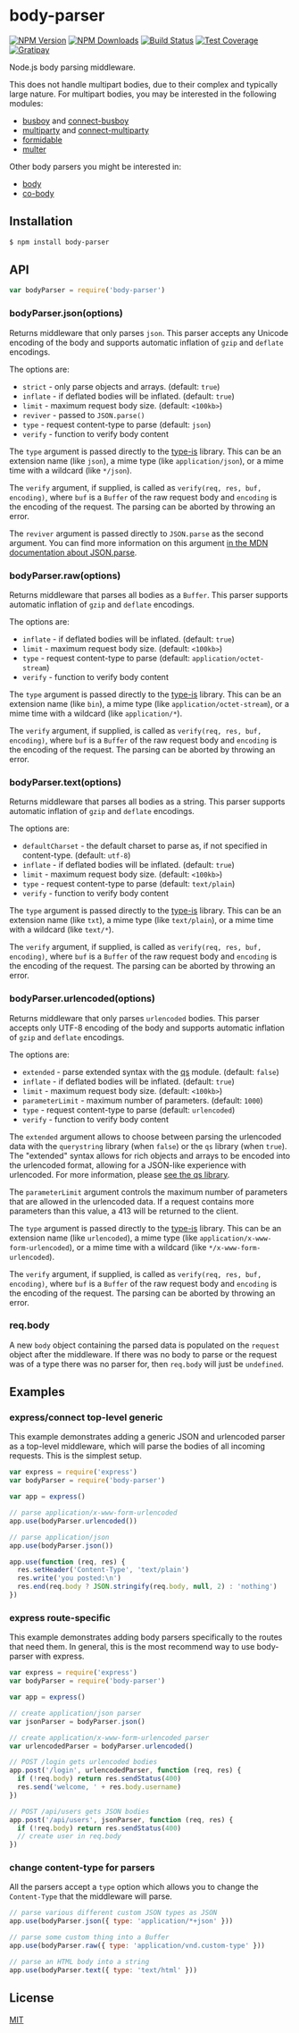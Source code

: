 # body-parser

[![NPM Version][npm-image]][npm-url]
[![NPM Downloads][downloads-image]][downloads-url]
[![Build Status][travis-image]][travis-url]
[![Test Coverage][coveralls-image]][coveralls-url]
[![Gratipay][gratipay-image]][gratipay-url]

Node.js body parsing middleware.

This does not handle multipart bodies, due to their complex and typically large nature. For multipart bodies, you may be interested in the following modules:

- [busboy](https://www.npmjs.org/package/busboy#readme) and [connect-busboy](https://www.npmjs.org/package/connect-busboy#readme)
- [multiparty](https://www.npmjs.org/package/multiparty#readme) and [connect-multiparty](https://www.npmjs.org/package/connect-multiparty#readme)
- [formidable](https://www.npmjs.org/package/formidable#readme)
- [multer](https://www.npmjs.org/package/multer#readme)

Other body parsers you might be interested in:

- [body](https://www.npmjs.org/package/body#readme)
- [co-body](https://www.npmjs.org/package/co-body#readme)

## Installation

```sh
$ npm install body-parser
```

## API

```js
var bodyParser = require('body-parser')
```

### bodyParser.json(options)

Returns middleware that only parses `json`. This parser accepts any Unicode encoding of the body and supports automatic inflation of `gzip` and `deflate` encodings.

The options are:

- `strict` - only parse objects and arrays. (default: `true`)
- `inflate` - if deflated bodies will be inflated. (default: `true`)
- `limit` - maximum request body size. (default: `<100kb>`)
- `reviver` - passed to `JSON.parse()`
- `type` - request content-type to parse (default: `json`)
- `verify` - function to verify body content

The `type` argument is passed directly to the [type-is](https://www.npmjs.org/package/type-is#readme) library. This can be an extension name (like `json`), a mime type (like `application/json`), or a mime time with a wildcard (like `*/json`).

The `verify` argument, if supplied, is called as `verify(req, res, buf, encoding)`, where `buf` is a `Buffer` of the raw request body and `encoding` is the encoding of the request. The parsing can be aborted by throwing an error.

The `reviver` argument is passed directly to `JSON.parse` as the second argument. You can find more information on this argument [in the MDN documentation about JSON.parse](https://developer.mozilla.org/en-US/docs/Web/JavaScript/Reference/Global_Objects/JSON/parse#Example.3A_Using_the_reviver_parameter).

### bodyParser.raw(options)

Returns middleware that parses all bodies as a `Buffer`. This parser supports automatic inflation of `gzip` and `deflate` encodings.

The options are:

- `inflate` - if deflated bodies will be inflated. (default: `true`)
- `limit` - maximum request body size. (default: `<100kb>`)
- `type` - request content-type to parse (default: `application/octet-stream`)
- `verify` - function to verify body content

The `type` argument is passed directly to the [type-is](https://www.npmjs.org/package/type-is#readme) library. This can be an extension name (like `bin`), a mime type (like `application/octet-stream`), or a mime time with a wildcard (like `application/*`).

The `verify` argument, if supplied, is called as `verify(req, res, buf, encoding)`, where `buf` is a `Buffer` of the raw request body and `encoding` is the encoding of the request. The parsing can be aborted by throwing an error.

### bodyParser.text(options)

Returns middleware that parses all bodies as a string. This parser supports automatic inflation of `gzip` and `deflate` encodings.

The options are:

- `defaultCharset` - the default charset to parse as, if not specified in content-type. (default: `utf-8`)
- `inflate` - if deflated bodies will be inflated. (default: `true`)
- `limit` - maximum request body size. (default: `<100kb>`)
- `type` - request content-type to parse (default: `text/plain`)
- `verify` - function to verify body content

The `type` argument is passed directly to the [type-is](https://www.npmjs.org/package/type-is#readme) library. This can be an extension name (like `txt`), a mime type (like `text/plain`), or a mime time with a wildcard (like `text/*`).

The `verify` argument, if supplied, is called as `verify(req, res, buf, encoding)`, where `buf` is a `Buffer` of the raw request body and `encoding` is the encoding of the request. The parsing can be aborted by throwing an error.

### bodyParser.urlencoded(options)

Returns middleware that only parses `urlencoded` bodies. This parser accepts only UTF-8 encoding of the body and supports automatic inflation of `gzip` and `deflate` encodings.

The options are:

- `extended` - parse extended syntax with the [qs](https://www.npmjs.org/package/qs#readme) module. (default: `false`)
- `inflate` - if deflated bodies will be inflated. (default: `true`)
- `limit` - maximum request body size. (default: `<100kb>`)
- `parameterLimit` - maximum number of parameters. (default: `1000`)
- `type` - request content-type to parse (default: `urlencoded`)
- `verify` - function to verify body content

The `extended` argument allows to choose between parsing the urlencoded data with the `querystring` library (when `false`) or the `qs` library (when `true`). The "extended" syntax allows for rich objects and arrays to be encoded into the urlencoded format, allowing for a JSON-like experience with urlencoded. For more information, please [see the qs library](https://www.npmjs.org/package/qs#readme).

The `parameterLimit` argument controls the maximum number of parameters that are allowed in the urlencoded data. If a request contains more parameters than this value, a 413 will be returned to the client.

The `type` argument is passed directly to the [type-is](https://www.npmjs.org/package/type-is#readme) library. This can be an extension name (like `urlencoded`), a mime type (like `application/x-www-form-urlencoded`), or a mime time with a wildcard (like `*/x-www-form-urlencoded`).

The `verify` argument, if supplied, is called as `verify(req, res, buf, encoding)`, where `buf` is a `Buffer` of the raw request body and `encoding` is the encoding of the request. The parsing can be aborted by throwing an error.

### req.body

A new `body` object containing the parsed data is populated on the `request` object after the middleware. If there was no body to parse or the request was of a type there was no parser for, then `req.body` will just be `undefined`.

## Examples

### express/connect top-level generic

This example demonstrates adding a generic JSON and urlencoded parser as a top-level middleware, which will parse the bodies of all incoming requests. This is the simplest setup.

```js
var express = require('express')
var bodyParser = require('body-parser')

var app = express()

// parse application/x-www-form-urlencoded
app.use(bodyParser.urlencoded())

// parse application/json
app.use(bodyParser.json())

app.use(function (req, res) {
  res.setHeader('Content-Type', 'text/plain')
  res.write('you posted:\n')
  res.end(req.body ? JSON.stringify(req.body, null, 2) : 'nothing')
})
```

### express route-specific

This example demonstrates adding body parsers specifically to the routes that need them. In general, this is the most recommend way to use body-parser with express.

```js
var express = require('express')
var bodyParser = require('body-parser')

var app = express()

// create application/json parser
var jsonParser = bodyParser.json()

// create application/x-www-form-urlencoded parser
var urlencodedParser = bodyParser.urlencoded()

// POST /login gets urlencoded bodies
app.post('/login', urlencodedParser, function (req, res) {
  if (!req.body) return res.sendStatus(400)
  res.send('welcome, ' + res.body.username)
})

// POST /api/users gets JSON bodies
app.post('/api/users', jsonParser, function (req, res) {
  if (!req.body) return res.sendStatus(400)
  // create user in req.body
})
```

### change content-type for parsers

All the parsers accept a `type` option which allows you to change the `Content-Type` that the middleware will parse.

```js
// parse various different custom JSON types as JSON
app.use(bodyParser.json({ type: 'application/*+json' }))

// parse some custom thing into a Buffer
app.use(bodyParser.raw({ type: 'application/vnd.custom-type' }))

// parse an HTML body into a string
app.use(bodyParser.text({ type: 'text/html' }))
```

## License

[MIT](LICENSE)

[npm-image]: https://img.shields.io/npm/v/body-parser.svg?style=flat
[npm-url]: https://npmjs.org/package/body-parser
[travis-image]: https://img.shields.io/travis/expressjs/body-parser.svg?style=flat
[travis-url]: https://travis-ci.org/expressjs/body-parser
[coveralls-image]: https://img.shields.io/coveralls/expressjs/body-parser.svg?style=flat
[coveralls-url]: https://coveralls.io/r/expressjs/body-parser?branch=master
[downloads-image]: https://img.shields.io/npm/dm/body-parser.svg?style=flat
[downloads-url]: https://npmjs.org/package/body-parser
[gratipay-image]: https://img.shields.io/gratipay/dougwilson.svg?style=flat
[gratipay-url]: https://www.gratipay.com/dougwilson/
